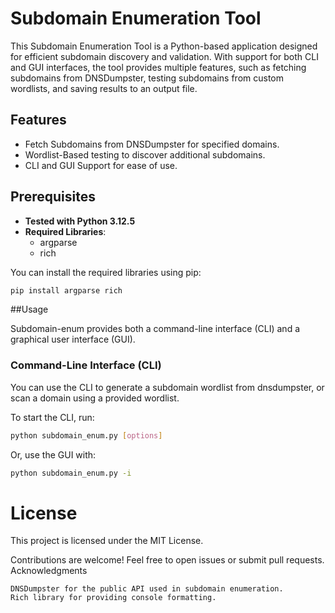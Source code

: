 # Subdomain Enumeration Tool

This Subdomain Enumeration Tool is a Python-based application designed for efficient subdomain discovery and validation. With support for both CLI and GUI interfaces, the tool provides multiple features, such as fetching subdomains from DNSDumpster, testing subdomains from custom wordlists, and saving results to an output file.

## Features

* Fetch Subdomains from DNSDumpster for specified domains.
* Wordlist-Based testing to discover additional subdomains.
* CLI and GUI Support for ease of use.

## Prerequisites

- **Tested with Python 3.12.5**
- **Required Libraries**:
    - argparse
    - rich

You can install the required libraries using pip:

```bash
pip install argparse rich
```

##Usage

Subdomain-enum provides both a command-line interface (CLI) and a graphical user interface (GUI).

### Command-Line Interface (CLI)

You can use the CLI to generate a subdomain wordlist from dnsdumpster, or scan a domain using a provided wordlist.

To start the CLI, run:

```bash
python subdomain_enum.py [options]
```

Or, use the GUI with:

```bash
python subdomain_enum.py -i
```

# License

This project is licensed under the MIT License.

Contributions are welcome! Feel free to open issues or submit pull requests.
Acknowledgments

    DNSDumpster for the public API used in subdomain enumeration.
    Rich library for providing console formatting.